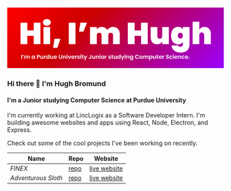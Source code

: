 <p align="center">
<img src="https://raw.githubusercontent.com/hughbromund/hughbromund/master/header.png" alt="Hugh Bromund"/>
</p>

### Hi there 👋 I'm Hugh Bromund

#### I'm a Junior studying Computer Science at Purdue University

I'm currently working at LincLogix as a Software Developer Intern. I'm building awesome websites and apps using React, Node, Electron, and Express.

Check out some of the cool projects I've been working on recently.

| Name                | Repo                                                    | Website                                                      |
| ------------------- | ------------------------------------------------------- | ------------------------------------------------------------ |
| _FINEX_             | [repo](https://github.com/hughbromund/FINEX)            | [live website](https://finex.money)                          |
| _Adventurous Sloth_ | [repo](https://github.com/hughbromund/AdventurousSloth) | [live website](https://adventurous-sloth-1.ue.r.appspot.com) |

<!--START_SECTION:waka-->
<!--END_SECTION:waka-->

<!--
**hughbromund/hughbromund** is a ✨ _special_ ✨ repository because its `README.md` (this file) appears on your GitHub profile.

Here are some ideas to get you started:

- 🔭 I’m currently working on ...
- 🌱 I’m currently learning ...
- 👯 I’m looking to collaborate on ...
- 🤔 I’m looking for help with ...
- 💬 Ask me about ...
- 📫 How to reach me: ...
- 😄 Pronouns: ...
- ⚡ Fun fact: ...
-->
